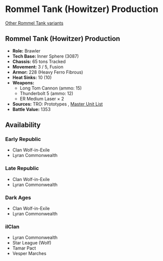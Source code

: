 # Rommel Tank (Howitzer) Production 

[Other Rommel Tank variants](../rommel_tank.md) 

## Rommel Tank (Howitzer) Production 

- **Role:** Brawler 
- **Tech Base:** Inner Sphere (3087) 
- **Chassis:** 65 tons Tracked 
- **Movement:** 3 / 5, Fusion 
- **Armor:** 228 (Heavy Ferro Fibrous) 
- **Heat Sinks:** 10 (10) 
- **Weapons:** 
  - Long Tom Cannon (ammo: 15) 
  - Thunderbolt 5 (ammo: 12) 
  - ER Medium Laser × 2 
- **Sources:** TRO: Prototypes , [Master Unit List](http://masterunitlist.info/Unit/Details/4934) 
- **Battle Value:** 1353 

## Availability 

### Early Republic 

- Clan Wolf-in-Exile 
- Lyran Commonwealth 

### Late Republic 

- Clan Wolf-in-Exile 
- Lyran Commonwealth 

### Dark Ages 

- Clan Wolf-in-Exile 
- Lyran Commonwealth 

### ilClan 

- Lyran Commonwealth 
- Star League (Wolf) 
- Tamar Pact 
- Vesper Marches 

